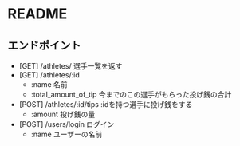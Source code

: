 # README

## エンドポイント
- [GET] /athletes/ 選手一覧を返す
- [GET] /athletes/:id
  - :name 名前
  - :total_amount_of_tip 今までのこの選手がもらった投げ銭の合計
- [POST] /athletes/:id/tips :idを持つ選手に投げ銭をする
  - :amount 投げ銭の量
- [POST] /users/login ログイン
  - :name ユーザーの名前
